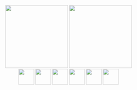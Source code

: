 <!-- ### Hi there 👋 -->
<!-- 
![Anurag's GitHub stats](https://github-readme-stats.vercel.app/api?username=santrafael&show_icons=true&theme=outrun)
[![Top Langs](https://github-readme-stats.vercel.app/api/top-langs/?username=santrafael&theme=outrun)](https://github.com/santrafael/github-readme-stats)
 -->
<div align="center">
  <img height="200vh" src="https://github-readme-stats.vercel.app/api?username=santrafael&show_icons=true&theme=outrun" />
  <img height="200vh" src="https://github-readme-stats.vercel.app/api/top-langs/?username=santrafael&theme=outrun" />
</div>

<div align="center">
  <img width="50px" src="https://cdn.jsdelivr.net/gh/devicons/devicon/icons/html5/html5-original.svg" />
  <img width="50px" src="https://cdn.jsdelivr.net/gh/devicons/devicon/icons/css3/css3-original.svg" />
  <img width="50px" src="https://cdn.jsdelivr.net/gh/devicons/devicon/icons/javascript/javascript-original.svg" />
  <img width="50px" src="https://cdn.jsdelivr.net/gh/devicons/devicon/icons/jquery/jquery-original.svg" />
  <img width="50px" src="https://cdn.jsdelivr.net/gh/devicons/devicon/icons/php/php-original.svg" />
  <img width="50px" src="https://cdn.jsdelivr.net/gh/devicons/devicon/icons/postgresql/postgresql-original.svg" />
 </div>

<!--
**SantRafael/santrafael** is a ✨ _special_ ✨ repository because its `README.md` (this file) appears on your GitHub profile.

Here are some ideas to get you started:

- 🔭 I’m currently working on ...
- 🌱 I’m currently learning ...
- 👯 I’m looking to collaborate on ...
- 🤔 I’m looking for help with ...
- 💬 Ask me about ...
- 📫 How to reach me: ...
- 😄 Pronouns: ...
- ⚡ Fun fact: ...
-->
